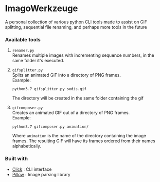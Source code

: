 # ImagoWerkzeuge

A personal collection of various python CLI tools made to assist on GIF splitting, sequential file 
renaming, and perhaps more tools in the future

### Available tools
1. `renamer.py`  
    Renames multiple images with incrementing sequence numbers, in the same folder it's executed.
    
2.  `gifsplitter.py`  
    Splits an animated GIF into a directory of PNG frames.  
    Example:  
    ```
    python3.7 gifsplitter.py sodis.gif
    ```
    The directory will be created in the same folder containing the gif

3.  `gifcomposer.py`  
    Creates an animated GIF out of a directory of PNG frames.  
    Example:  
    ```
    python3.7 gifcomposer.py animation/
    ```
    Where `animation` is the name of the directory containing the image frames. The resulting GIF 
    will have its frames ordered from their names alphabetically.

### Built with
*   [Click](http://click.palletsprojects.com/en/7.x/) : CLI interface
*   [Pillow](https://python-pillow.org/) : Image parsing library

